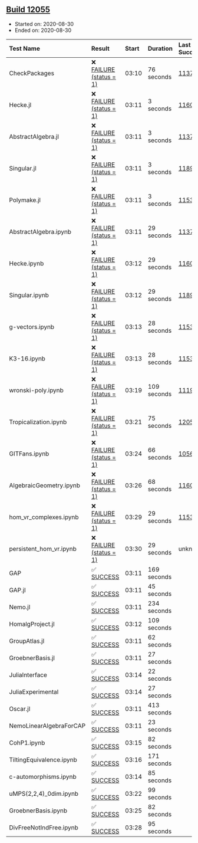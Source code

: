 ## [Build 12055](https://oscarci.mathematik.uni-kl.de/job/oscar/12055/)

* Started on: 2020-08-30
* Ended on: 2020-08-30

| Test Name    | Result | Start | Duration | Last Success | First Failure |
|:-------------|:-------|:------|:---------|:-------------|:--------------|
| CheckPackages | ❌ [FAILURE (status = 1)](https://oscarci.mathematik.uni-kl.de/job/oscar/12055/artifact/logs/build-12055/CheckPackages.log) | 03:10 | 76 seconds | [11376](https://oscarci.mathematik.uni-kl.de/job/oscar/11376/) | [11377](https://oscarci.mathematik.uni-kl.de/job/oscar/11377/) |
| Hecke.jl | ❌ [FAILURE (status = 1)](https://oscarci.mathematik.uni-kl.de/job/oscar/12055/artifact/logs/build-12055/Hecke.jl.log) | 03:11 | 3 seconds | [11602](https://oscarci.mathematik.uni-kl.de/job/oscar/11602/) | [11603](https://oscarci.mathematik.uni-kl.de/job/oscar/11603/) |
| AbstractAlgebra.jl | ❌ [FAILURE (status = 1)](https://oscarci.mathematik.uni-kl.de/job/oscar/12055/artifact/logs/build-12055/AbstractAlgebra.jl.log) | 03:11 | 3 seconds | [11376](https://oscarci.mathematik.uni-kl.de/job/oscar/11376/) | [11377](https://oscarci.mathematik.uni-kl.de/job/oscar/11377/) |
| Singular.jl | ❌ [FAILURE (status = 1)](https://oscarci.mathematik.uni-kl.de/job/oscar/12055/artifact/logs/build-12055/Singular.jl.log) | 03:11 | 3 seconds | [11893](https://oscarci.mathematik.uni-kl.de/job/oscar/11893/) | [11894](https://oscarci.mathematik.uni-kl.de/job/oscar/11894/) |
| Polymake.jl | ❌ [FAILURE (status = 1)](https://oscarci.mathematik.uni-kl.de/job/oscar/12055/artifact/logs/build-12055/Polymake.jl.log) | 03:11 | 3 seconds | [11532](https://oscarci.mathematik.uni-kl.de/job/oscar/11532/) | [11533](https://oscarci.mathematik.uni-kl.de/job/oscar/11533/) |
| AbstractAlgebra.ipynb | ❌ [FAILURE (status = 1)](https://oscarci.mathematik.uni-kl.de/job/oscar/12055/artifact/logs/build-12055/AbstractAlgebra.ipynb.log) | 03:11 | 29 seconds | [11376](https://oscarci.mathematik.uni-kl.de/job/oscar/11376/) | [11377](https://oscarci.mathematik.uni-kl.de/job/oscar/11377/) |
| Hecke.ipynb | ❌ [FAILURE (status = 1)](https://oscarci.mathematik.uni-kl.de/job/oscar/12055/artifact/logs/build-12055/Hecke.ipynb.log) | 03:12 | 29 seconds | [11602](https://oscarci.mathematik.uni-kl.de/job/oscar/11602/) | [11603](https://oscarci.mathematik.uni-kl.de/job/oscar/11603/) |
| Singular.ipynb | ❌ [FAILURE (status = 1)](https://oscarci.mathematik.uni-kl.de/job/oscar/12055/artifact/logs/build-12055/Singular.ipynb.log) | 03:12 | 29 seconds | [11893](https://oscarci.mathematik.uni-kl.de/job/oscar/11893/) | [11894](https://oscarci.mathematik.uni-kl.de/job/oscar/11894/) |
| g-vectors.ipynb | ❌ [FAILURE (status = 1)](https://oscarci.mathematik.uni-kl.de/job/oscar/12055/artifact/logs/build-12055/g-vectors.ipynb.log) | 03:13 | 28 seconds | [11532](https://oscarci.mathematik.uni-kl.de/job/oscar/11532/) | [11533](https://oscarci.mathematik.uni-kl.de/job/oscar/11533/) |
| K3-16.ipynb | ❌ [FAILURE (status = 1)](https://oscarci.mathematik.uni-kl.de/job/oscar/12055/artifact/logs/build-12055/K3-16.ipynb.log) | 03:13 | 28 seconds | [11532](https://oscarci.mathematik.uni-kl.de/job/oscar/11532/) | [11533](https://oscarci.mathematik.uni-kl.de/job/oscar/11533/) |
| wronski-poly.ipynb | ❌ [FAILURE (status = 1)](https://oscarci.mathematik.uni-kl.de/job/oscar/12055/artifact/logs/build-12055/wronski-poly.ipynb.log) | 03:19 | 109 seconds | [11192](https://oscarci.mathematik.uni-kl.de/job/oscar/11192/) | [11193](https://oscarci.mathematik.uni-kl.de/job/oscar/11193/) |
| Tropicalization.ipynb | ❌ [FAILURE (status = 1)](https://oscarci.mathematik.uni-kl.de/job/oscar/12055/artifact/logs/build-12055/Tropicalization.ipynb.log) | 03:21 | 75 seconds | [12054](https://oscarci.mathematik.uni-kl.de/job/oscar/12054/) | [12055](https://oscarci.mathematik.uni-kl.de/job/oscar/12055/) |
| GITFans.ipynb | ❌ [FAILURE (status = 1)](https://oscarci.mathematik.uni-kl.de/job/oscar/12055/artifact/logs/build-12055/GITFans.ipynb.log) | 03:24 | 66 seconds | [10566](https://oscarci.mathematik.uni-kl.de/job/oscar/10566/) | [10567](https://oscarci.mathematik.uni-kl.de/job/oscar/10567/) |
| AlgebraicGeometry.ipynb | ❌ [FAILURE (status = 1)](https://oscarci.mathematik.uni-kl.de/job/oscar/12055/artifact/logs/build-12055/AlgebraicGeometry.ipynb.log) | 03:26 | 68 seconds | [11602](https://oscarci.mathematik.uni-kl.de/job/oscar/11602/) | [11603](https://oscarci.mathematik.uni-kl.de/job/oscar/11603/) |
| hom_vr_complexes.ipynb | ❌ [FAILURE (status = 1)](https://oscarci.mathematik.uni-kl.de/job/oscar/12055/artifact/logs/build-12055/hom_vr_complexes.ipynb.log) | 03:29 | 29 seconds | [11532](https://oscarci.mathematik.uni-kl.de/job/oscar/11532/) | [11533](https://oscarci.mathematik.uni-kl.de/job/oscar/11533/) |
| persistent_hom_vr.ipynb | ❌ [FAILURE (status = 1)](https://oscarci.mathematik.uni-kl.de/job/oscar/12055/artifact/logs/build-12055/persistent_hom_vr.ipynb.log) | 03:30 | 29 seconds | unknown | unknown |
| GAP | ✅ [SUCCESS](https://oscarci.mathematik.uni-kl.de/job/oscar/12055/artifact/logs/build-12055/GAP.log) | 03:11 | 169 seconds |  |  |
| GAP.jl | ✅ [SUCCESS](https://oscarci.mathematik.uni-kl.de/job/oscar/12055/artifact/logs/build-12055/GAP.jl.log) | 03:11 | 45 seconds |  |  |
| Nemo.jl | ✅ [SUCCESS](https://oscarci.mathematik.uni-kl.de/job/oscar/12055/artifact/logs/build-12055/Nemo.jl.log) | 03:11 | 234 seconds |  |  |
| HomalgProject.jl | ✅ [SUCCESS](https://oscarci.mathematik.uni-kl.de/job/oscar/12055/artifact/logs/build-12055/HomalgProject.jl.log) | 03:12 | 109 seconds |  |  |
| GroupAtlas.jl | ✅ [SUCCESS](https://oscarci.mathematik.uni-kl.de/job/oscar/12055/artifact/logs/build-12055/GroupAtlas.jl.log) | 03:11 | 62 seconds |  |  |
| GroebnerBasis.jl | ✅ [SUCCESS](https://oscarci.mathematik.uni-kl.de/job/oscar/12055/artifact/logs/build-12055/GroebnerBasis.jl.log) | 03:11 | 27 seconds |  |  |
| JuliaInterface | ✅ [SUCCESS](https://oscarci.mathematik.uni-kl.de/job/oscar/12055/artifact/logs/build-12055/JuliaInterface.log) | 03:14 | 22 seconds |  |  |
| JuliaExperimental | ✅ [SUCCESS](https://oscarci.mathematik.uni-kl.de/job/oscar/12055/artifact/logs/build-12055/JuliaExperimental.log) | 03:14 | 27 seconds |  |  |
| Oscar.jl | ✅ [SUCCESS](https://oscarci.mathematik.uni-kl.de/job/oscar/12055/artifact/logs/build-12055/Oscar.jl.log) | 03:11 | 413 seconds |  |  |
| NemoLinearAlgebraForCAP | ✅ [SUCCESS](https://oscarci.mathematik.uni-kl.de/job/oscar/12055/artifact/logs/build-12055/NemoLinearAlgebraForCAP.log) | 03:11 | 23 seconds |  |  |
| CohP1.ipynb | ✅ [SUCCESS](https://oscarci.mathematik.uni-kl.de/job/oscar/12055/artifact/logs/build-12055/CohP1.ipynb.log) | 03:15 | 82 seconds |  |  |
| TiltingEquivalence.ipynb | ✅ [SUCCESS](https://oscarci.mathematik.uni-kl.de/job/oscar/12055/artifact/logs/build-12055/TiltingEquivalence.ipynb.log) | 03:16 | 171 seconds |  |  |
| c-automorphisms.ipynb | ✅ [SUCCESS](https://oscarci.mathematik.uni-kl.de/job/oscar/12055/artifact/logs/build-12055/c-automorphisms.ipynb.log) | 03:14 | 85 seconds |  |  |
| uMPS(2,2,4)_0dim.ipynb | ✅ [SUCCESS](https://oscarci.mathematik.uni-kl.de/job/oscar/12055/artifact/logs/build-12055/uMPS-2-2-4-_0dim.ipynb.log) | 03:22 | 99 seconds |  |  |
| GroebnerBasis.ipynb | ✅ [SUCCESS](https://oscarci.mathematik.uni-kl.de/job/oscar/12055/artifact/logs/build-12055/GroebnerBasis.ipynb.log) | 03:25 | 82 seconds |  |  |
| DivFreeNotIndFree.ipynb | ✅ [SUCCESS](https://oscarci.mathematik.uni-kl.de/job/oscar/12055/artifact/logs/build-12055/DivFreeNotIndFree.ipynb.log) | 03:28 | 95 seconds |  |  |
